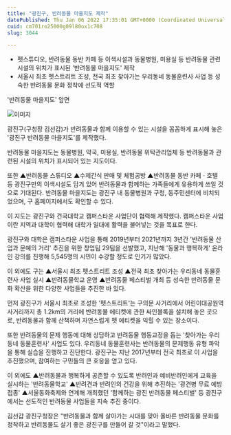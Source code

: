 ```yaml
---
title: "광진구, 반려동물 마을지도 제작"
datePublished: Thu Jan 06 2022 17:35:01 GMT+0000 (Coordinated Universal Time)
cuid: cm701ro25000g09l80ox1c708
slug: 3044

---
```



- 펫스튜디오, 반려동물 동반 카페 등 이색시설과 동물병원, 미용실 등 반려동물 관련 시설의 위치가 표시된 '반려동물 마을지도' 제작
- 서울시 최초 펫스트리트 조성, 전국 최초 찾아가는 우리동네 동물훈련사 사업 등 성숙한 반려동물 문화 정착에 선도적 역할

'반려동물 마을지도' 앞면

![이미지](https://blog.kakaocdn.net/dn/V4ZOl/btrpYlZXZdQ/PKoP9zrHPFT8Or3aUZtzKK/img.png)

광진구(구청장 김선갑)가 반려동물과 함께 이용할 수 있는 시설을 꼼꼼하게 표시해 놓은 '광진구 반려동물 마을지도'를 제작했다.

반려동물 마을지도는 동물병원, 약국, 미용실, 반려동물 위탁관리업체 등 반려동물과 관련된 시설의 위치가 표시되어 있는 지도이다.

또한 ▲반려동물 스튜디오 ▲수제간식 판매 및 체험공방 ▲반려동물 동반 카페ㆍ호텔 등 광진구만의 이색시설도 담겨 있어 반려동물과 함께하는 가족들에게 유용하게 쓰일 것으로 기대된다. 반려동물 마을지도는 광진구 내 동물병원과 구청, 동주민센터에 비치되었으며, 구 홈페이지에서도 확인할 수 있다.

이 지도는 광진구와 건국대학교 캠퍼스타운 사업단이 협력해 제작했다. 캠퍼스타운 사업이란 지역과 대학이 협력해 대학가 일대에 활력을 불어넣는 것을 목표로 한다.

광진구와 대학은 캠퍼스타운 사업을 통해 2019년부터 2021년까지 3년간 '반려동물 산업과 문예의 거리' 추진을 위한 창업팀 29팀을 선발했고, 지난해 '동물과 행복하게' 온라인 강의를 진행해 5,545명의 시민이 수강할 정도로 인기가 많았다.

이 외에도 구는 ▲서울시 최초 펫스트리트 조성 ▲전국 최초 찾아가는 우리동네 동물훈련사 사업 실시 ▲반려동물학교 운영 ▲반려동물 페스티벌 개최 등 성숙한 반려동물 문화 확산을 위한 다양한 사업들을 추진한 바 있다.

먼저 광진구가 서울시 최초로 조성한 '펫스트리트'는 구의문 사거리에서 어린이대공원역 사거리까지 총 1.2km의 거리에 반려동물 에티켓에 관한 싸인블록을 설치해 놓은 곳으로, 반려동물과 함께 산책하며 자연스럽게 펫 에티켓을 익힐 수 있는 장소이다.

또한 반려동물의 문제 행동에 대해 상담하고 반려동물 행동교정을 돕는 '찾아가는 우리동네 동물훈련사' 사업도 있다. 우리동네 동물훈련사는 반려동물의 문제행동 유형 파악을 통해 실습을 진행하고 진단한다. 광진구는 지난 2017년부터 전국 최초로 이 사업을 추진했으며, 참여하는 구민들의 큰 호응을 얻고 있다.

이 외에도 ▲반려동물과 행복하게 공존할 수 있도록 반려인과 예비반려인에게 교육을 실시하는 '반려동물학교' ▲반려견과 반려인의 건강을 위해 추진하는 '광견병 무료 예방접종' ▲서울동화축제와 연계해 개최했던 '함께하는 광진 반려동물 페스티벌' 등 광진구에서는 선도적인 반려동물 사업들을 지속 추진 중이다.

김선갑 광진구청장은 "반려동물과 함께 살아가는 시대를 맞아 올바른 반려동물 문화를 정착하고 반려동물도 살기 좋은 광진구를 만들어 갈 것"이라고 말했다.